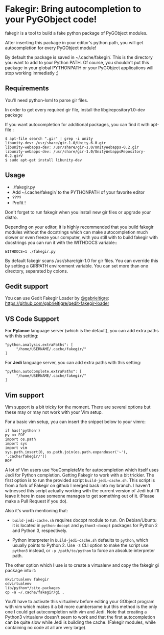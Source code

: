 Fakegir: Bring autocompletion to your PyGObject code!
=====================================================

fakegir is a tool to build a fake python package of PyGObject modules.

After inserting this package in your editor's python path, you will get
autocompletion for every PyGObject module!

By default the package is saved in ~/.cache/fakegir/. This is the directory you
want to add to your Python PATH.
Of course, you shouldn't put this package in your global PYTHONPATH or your
PyGObject applications will stop working immediatly ;)


Requirements
------------

You'll need python-lxml to parse gir files.

In order to get every required gir file, install the libgirepository1.0-dev package

If you want autocompletion for additional packages, you can find it with apt-file :

    $ apt-file search ".gir" | grep -i unity
    libunity-dev: /usr/share/gir-1.0/Unity-6.0.gir
    libunity-webapps-dev: /usr/share/gir-1.0/UnityWebapps-0.2.gir
    libunity-webapps-dev: /usr/share/gir-1.0/UnityWebappsRepository-0.2.girV
    $ sudo apt-get install libunity-dev


Usage
-----

* ./fakegir.py
* Add ~/.cache/fakegir/ to the PYTHONPATH of your favorite editor
* ????
* Profit !

Don't forget to run fakegir when you install new gir files or upgrade your distro.

Depending on your editor, it is highly recommended that you build fakegir
modules without the docstrings which can make autocompletion much slower or
even freeze your computer, with you still with to build fakegir with docstrings
you can run it with the WITHDOCS variable::

    WITHDOCS=1 ./fakegir.py

By default fakegir scans /usr/share/gir-1.0 for gir files. You can override this
by setting a GIRPATH environment variable. You can set more than one directory,
separated by colons.

Gedit support
-------------

You can use Gedit Fakegir Loader by [@gabrieltigre](https://github.com/gabrieltigre): https://github.com/gabrieltigre/gedit-fakegir-loader

VS Code Support
---------------

For **Pylance** language server (which is the default), you can add extra paths with this setting:

    "python.analysis.extraPaths": [
         "/home/USERNAME/.cache/fakegir/"
    ]

For **Jedi** language server, you can add extra paths with this setting:

    "python.autoComplete.extraPaths": [
         "/home/USERNAME/.cache/fakegir/"
    ]


Vim support
-----------

Vim support is a bit tricky for the moment. There are several options but
these may or may not work with your Vim setup.

For a basic vim setup, you can insert the snippet below to your vimrc:

    if has('python')
    py << EOF
    import os.path
    import sys
    import vim
    sys.path.insert(0, os.path.join(os.path.expanduser('~'), '.cache/fakegir/'))
    EOF

A lot of Vim users use YouCompleteMe for autocompletion which itself uses Jedi
for Python completion. Getting Fakegir to work with a bit trickier. The first
option is to run the provided script `build-jedi-cache.sh`. This script is
from a fork of Fakegir on github I merged back into my branch. I haven't
witnessed this script actually  working with the current version of Jedi but
I'll leave it here in case someone manages to get something out of it. (Please
make a Pull Request if you do).

Also it's worth mentioning that:

  * `build-jedi-cache.sh` requires docopt module to run. On Debian/Ubuntu
    it is located in `python-docopt` and `python3-docopt` packages for
    Python 2 and Python 3, respectively.

  * Python interpreter in `build-jedi-cache.sh` defaults to `python`,
    which usually points to Python 2. Use `-3` CLI option to make the
    script use `python3` instead, or `-p /path/to/python` to force
    an absolute interpreter path.

The other option which I use is to create a virtualenv and copy the fakegir
gi package into it:

    mkvirtualenv fakegir
    cdvirtualenv
    lib/python*/site-packages
    cp -a ~/.cache/fakegir/gi .

You'll have to activate this virtualenv before editing your GObject program
with vim which makes it a bit more cumbersome but this method is the only one
I could get autocompletion with vim and Jedi. Note that creating a Python3
virtualenv doesn't seem to work and that the first autocompletion can be quite
slow while Jedi is building the cache. (Fakegir modules, while containing no
code at all are very large).
